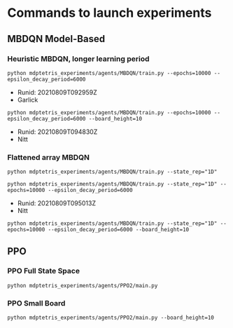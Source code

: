 # Commands to launch experiments

## MBDQN Model-Based
### Heuristic MBDQN, longer learning period 
`python mdptetris_experiments/agents/MBDQN/train.py --epochs=10000 --epsilon_decay_period=6000`
- Runid: 20210809T092959Z
- Garlick

`python mdptetris_experiments/agents/MBDQN/train.py --epochs=10000 --epsilon_decay_period=6000 --board_height=10`
- Runid: 20210809T094830Z
- Nitt

### Flattened array MBDQN
`python mdptetris_experiments/agents/MBDQN/train.py --state_rep="1D"`

`python mdptetris_experiments/agents/MBDQN/train.py --state_rep="1D" --epochs=10000 --epsilon_decay_period=6000`
- Runid: 20210809T095013Z
- Nitt

`python mdptetris_experiments/agents/MBDQN/train.py --state_rep="1D" --epochs=10000 --epsilon_decay_period=6000 --board_height=10`

## PPO
### PPO Full State Space
`python mdptetris_experiments/agents/PPO2/main.py`

### PPO Small Board
`python mdptetris_experiments/agents/PPO2/main.py --board_height=10`